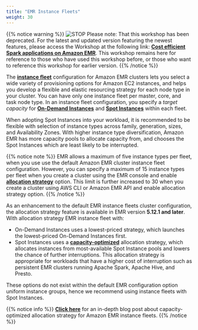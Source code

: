 ```yaml
---
title: "EMR Instance Fleets"
weight: 30
---
```


{{% notice warning %}}
![STOP](../images/stop_small.png)
Please note: That this workshop has been deprecated. For the latest and updated version featuring the newest features, please access the Workshop at the following link: **[Cost efficient Spark applications on Amazon EMR](https://catalog.us-east-1.prod.workshops.aws/workshops/aaa003a7-9c9e-46ad-af28-477b0d906f47/en-US)**.
This workshop remains here for reference to those who have used this workshop before, or those who want to reference this workshop for earlier version.
{{% /notice %}}


The **[instance fleet](https://docs.aws.amazon.com/emr/latest/ManagementGuide/emr-instance-fleet.html)** configuration for Amazon EMR clusters lets you select a wide variety of provisioning options for Amazon EC2 instances, and helps you develop a flexible and elastic resourcing strategy for each node type in your cluster. You can have only one instance fleet per  master, core, and task node type. In an instance fleet configuration, you specify a *target capacity* for **[On-Demand Instances](https://docs.aws.amazon.com/AWSEC2/latest/UserGuide/ec2-on-demand-instances.html)** and **[Spot Instances](https://docs.aws.amazon.com/AWSEC2/latest/UserGuide/using-spot-instances.html)** within each fleet. 

When adopting Spot Instances into your workload, it is recommended to be flexible with selection of instance types across family, generation, sizes, and Availability Zones. With higher instance type diversification, Amazon EMR has more capacity pools to allocate capacity from, and chooses the Spot Instances which are least likely to be interrupted. 

{{% notice note %}}
EMR allows a maximum of five instance types per fleet, when you use use the default Amazon EMR cluster instance fleet configuration. However, you can specify a maximum of 15 instance types per fleet when you create a cluster using the EMR console and enable **[allocation strategy](https://docs.aws.amazon.com/emr/latest/ManagementGuide/emr-instance-fleet.html#emr-instance-fleet-allocation-strategy)** option. This limit is further increased to 30 when you create a cluster using AWS CLI or Amazon EMR API and enable allocation strategy option.
{{% /notice %}}

As an enhancement to the default EMR instance fleets cluster configuration, the allocation strategy feature is available in EMR version **5.12.1 and later**. With allocation strategy EMR instance fleet with:

* On-Demand Instances uses a lowest-priced strategy, which launches the lowest-priced On-Demand Instances first.  
* Spot Instances uses a **[capacity-optimized](https://aws.amazon.com/about-aws/whats-new/2020/06/amazon-emr-uses-real-time-capacity-insights-to-provision-spot-instances-to-lower-cost-and-interruption/)** allocation strategy, which allocates instances from most-available Spot Instance pools and lowers the chance of further interruptions. This allocation strategy is appropriate for workloads that have a higher cost of interruption such as persistent EMR clusters running Apache Spark, Apache Hive, and Presto.

These options do not exist within the default EMR configuration option uniform instance groups, hence we recommend using instance fleets with Spot Instances.

{{% notice info %}}
**[Click here](https://aws.amazon.com/blogs/big-data/optimizing-amazon-emr-for-resilience-and-cost-with-capacity-optimized-spot-instances/)** for an in-depth blog post about capacity-optimized allocation strategy for Amazon EMR instance fleets.
{{% /notice %}}